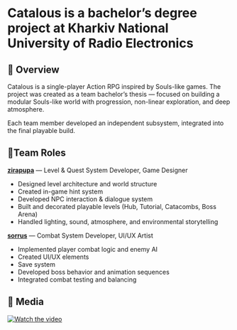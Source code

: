 # Catalous is a bachelor’s degree project at Kharkiv National University of Radio Electronics

## 🧩 Overview

Catalous is a single-player Action RPG inspired by Souls-like games.
The project was created as a team bachelor’s thesis — focused on building a modular Souls-like world with progression, non-linear exploration, and deep atmosphere.

Each team member developed an independent subsystem, integrated into the final playable build.

## 👥Team Roles

**[zirapupa](https://github.com/zirapupa)** — Level & Quest System Developer, Game Designer
- Designed level architecture and world structure
- Created in-game hint system
- Developed NPC interaction & dialogue system
- Built and decorated playable levels (Hub, Tutorial, Catacombs, Boss Arena)
- Handled lighting, sound, atmosphere, and environmental storytelling

**[sorrus](https://github.com/Sorruss)** — Combat System Developer, UI/UX Artist
- Implemented player combat logic and enemy AI
- Created UI/UX elements
- Save system
- Developed boss behavior and animation sequences
- Integrated combat testing and balancing

## 🚀 Media
[![Watch the video](https://img.youtube.com/vi/5nUZi2zQUOE/hqdefault.jpg)](https://www.youtube.com/embed/5nUZi2zQUOE?si=GW-5TsHGk3SRzePT)
